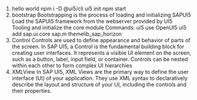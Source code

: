1. hello world
   npm i -D @ui5/cli
   ui5 init
   npm start
2. bootstrap
   Bootstrapping is the process of loading and initializing SAPUI5
   Load the SAPUI5 framework from the webserver provided by UI5 Tooling and initialize the core module
   Commands:
   ui5 use OpenUI5
   ui5 add sap.ui.core sap.m themelib_sap_horizon
3. Control
   Controls are used to define appearance and behavior of parts of the screen.
   In SAP UI5, a Control is the fundamental building block for creating user interfaces. It represents a visible UI element on the screen, such as a button, label, input field, or container. Controls can be nested within each other to form complex UI hierarchies
4. XMLView
   In SAP UI5, XML Views are the primary way to define the user interface (UI) of your application. They use XML syntax to declaratively describe the layout and structure of your UI, including the controls and their properties.
